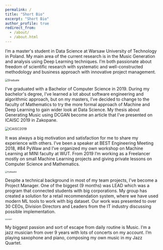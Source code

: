 ```yaml
---
permalink: /
title: "Short Bio"
excerpt: "Short Bio"
author_profile: true
redirect_from: 
  - /about/
  - /about.html
---
```


I’m a master's student in Data Science at Warsaw University of Technology in Poland. My main area of the current research is in the Music Generation and analysis using Deep Learning techniques. I’m both passionate about freedom of scientific research with systematic and well-constructed methodology and business approach with innovative project management. 

<img src="https://raw.githubusercontent.com/mateuszdorobek/mateuszdorobek.github.io/master/images/eiti_inz.jpg" alt="Graduate" style="zoom:60%;" />

I’ve graduated with a Bachelor of Computer Science in 2019. During my bachelor's degree, I’ve learned a lot about software engineering and algorithmic approach, but on my masters, I’ve decided to change to the faculty of Mathematics to try the more formal approach of Machine and Deep Learning to gain wider look at Data Science. My thesis about Generating Music using DCGAN become an article that I’ve presented on ICAISC 2019 in Zakopane.

<img src=" https://raw.githubusercontent.com/mateuszdorobek/mateuszdorobek.github.io/master/images/ICAISC_2019_posters.jpg" alt="ICAISC2019" style="zoom:75%;" />

It was always a big motivation and satisfaction for me to share my experience with others. I’ve been a speaker at BEST Engineering Meeting 2018, #84 PyWaw and I’ve organized my own workshop on Machine Learning at MINI faculty at WUT. From 2019 I’m working as a Freelancer mostly on small Machine Learning projects and giving private lessons on Computer Science and Mathematics. 

<img src=" https://raw.githubusercontent.com/mateuszdorobek/mateuszdorobek.github.io/master/images/pywaw84.jpg" alt="PyWaw84" style="zoom:45%;" />

Despite a technical background in most of my team projects, I’ve become a Project Manager. One of the biggest (9 months) was LEAD which was a program that connected students with big corporations. My group has created a solution for a retail recommendation system, where we have used modern ML tools to work with big dataset. Our work was presented to over 30 CEOs, Division Directors and Leaders from the IT industry discussing possible implementation.

<img src=" https://raw.githubusercontent.com/mateuszdorobek/mateuszdorobek.github.io/master/images/LEAD_Team.jpg" alt="LEADIT" style="zoom:35%;" />

My biggest passion and sort of escape from daily routine is Music. I’m a jazz musician from over 9 years with lots of concerts on my account. I’m playing saxophone and piano, composing my own music in my Jazz Quartet. 






